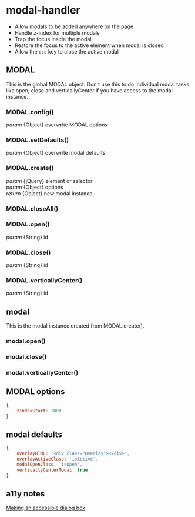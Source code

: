 modal-handler
=============

* Allow modals to be added anywhere on the page
* Handle z-index for multiple modals
* Trap the focus inside the modal
* Restore the focus to the active element when modal is closed
* Allow the `esc` key to close the active modal


MODAL
-----
This is the global MODAL object. Don't use this to do individual modal tasks like open, close and verticallyCenter if you have access to the modal instance.

### MODAL.config()
_param_ {Object} overwrite MODAL options

### MODAL.setDefaults()
_param_ {Object} overwrite modal defaults

### MODAL.create()
_param_ {jQuery} element or selector  
_param_ {Object} options  
_return_ {Object} new modal instance

### MODAL.closeAll()

### MODAL.open()
_param_ {String} id

### MODAL.close()
_param_ {String} id

### MODAL.verticallyCenter()
_param_ {String} id


modal
-----
This is the modal instance created from MODAL.create().

### modal.open()
### modal.close()
### modal.verticallyCenter()


MODAL options
-------------
```js
{
    zIndexStart: 1000
}
```


modal defaults
--------------
```js
{
    overlayHTML: '<div class="Overlay"></div>',
    overlayActiveClass: 'isActive',
    modalOpenClass: 'isOpen',
    verticallyCenterModal: true
}
```


a11y notes
----------
[Making an accessible dialog box](http://www.nczonline.net/blog/2013/02/12/making-an-accessible-dialog-box/)
